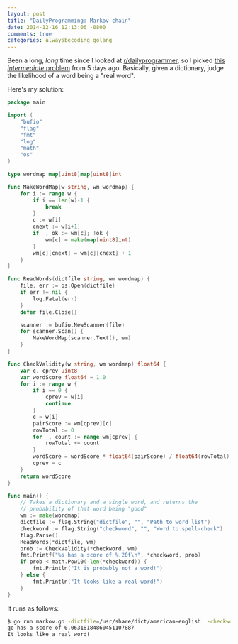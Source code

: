 ```yaml
---
layout: post
title: "DailyProgramming: Markov chain"
date: 2014-12-16 12:13:06 -0800
comments: true
categories: alwaysbecoding golang
---
```


Been a long, _long_ time since I looked at [r/dailyprogrammer](http://www.reddit.com/r/dailyprogrammer/), so I picked [this _intermediate_ problem](http://www.reddit.com/r/dailyprogrammer/comments/2ovt2i/20141210_challenge_192_intermediate_markov_chain/) from 5 days ago. Basically, given a dictionary, judge the likelihood of a word being a "real word".

Here's my solution:

```go
package main

import (
	"bufio"
	"flag"
	"fmt"
	"log"
	"math"
	"os"
)

type wordmap map[uint8]map[uint8]int

func MakeWordMap(w string, wm wordmap) {
	for i := range w {
		if i == len(w)-1 {
			break
		}
		c := w[i]
		cnext := w[i+1]
		if _, ok := wm[c]; !ok {
			wm[c] = make(map[uint8]int)
		}
		wm[c][cnext] = wm[c][cnext] + 1
	}
}

func ReadWords(dictfile string, wm wordmap) {
	file, err := os.Open(dictfile)
	if err != nil {
		log.Fatal(err)
	}
	defer file.Close()

	scanner := bufio.NewScanner(file)
	for scanner.Scan() {
		MakeWordMap(scanner.Text(), wm)
	}
}

func CheckValidity(w string, wm wordmap) float64 {
	var c, cprev uint8
	var wordScore float64 = 1.0
	for i := range w {
		if i == 0 {
			cprev = w[i]
			continue
		}
		c = w[i]
		pairScore := wm[cprev][c]
		rowTotal := 0
		for _, count := range wm[cprev] {
			rowTotal += count
		}
		wordScore = wordScore * float64(pairScore) / float64(rowTotal)
		cprev = c
	}
	return wordScore
}

func main() {
	// Takes a dictionary and a single word, and returns the
	// probability of that word being "good"
	wm := make(wordmap)
	dictfile := flag.String("dictfile", "", "Path to word list")
	checkword := flag.String("checkword", "", "Word to spell-check")
	flag.Parse()
	ReadWords(*dictfile, wm)
	prob := CheckValidity(*checkword, wm)
	fmt.Printf("%s has a score of %.20f\n", *checkword, prob)
	if prob < math.Pow10(-len(*checkword)) {
		fmt.Println("It is probably not a word!")
	} else {
		fmt.Println("It looks like a real word!")
	}
}
```

It runs as follows:

```sh
$ go run markov.go -dictfile=/usr/share/dict/american-english  -checkword=go
go has a score of 0.06318184860451107887
It looks like a real word!
```